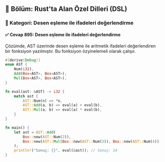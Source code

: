 ## 📘 Bölüm: Rust'ta Alan Özel Dilleri (DSL)
### 🔹 Kategori: Desen eşleme ile ifadeleri değerlendirme
#### ✅ Cevap 895: Desen eşleme ile ifadeleri değerlendirme

Çözümde, AST üzerinde desen eşleme ile aritmetik ifadeleri değerlendiren bir fonksiyon yazılmıştır. Bu fonksiyon özyinelemeli olarak çalışır.

```rust
#[derive(Debug)]
enum AST {
    Num(i32),
    Add(Box<AST>, Box<AST>),
    Mul(Box<AST>, Box<AST>),
}

fn eval(ast: &AST) -> i32 {
    match ast {
        AST::Num(n) => *n,
        AST::Add(a, b) => eval(a) + eval(b),
        AST::Mul(a, b) => eval(a) * eval(b),
    }
}

fn main() {
    let ast = AST::Add(
        Box::new(AST::Num(2)),
        Box::new(AST::Mul(Box::new(AST::Num(3)), Box::new(AST::Num(4))))
    );
    println!("Sonuç: {}", eval(&ast)); // Sonuç: 14
}
```
